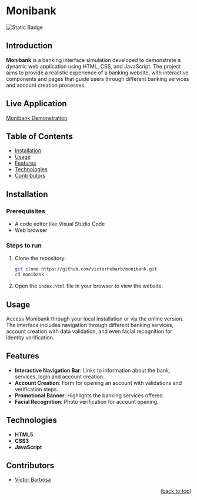 # Monibank <a name="readme-top"></a>
![Static Badge](https://img.shields.io/badge/status-completed-green?style=for-the-badge)

## Introduction
**Monibank** is a banking interface simulation developed to demonstrate a dynamic web application using HTML, CSS, and JavaScript. The project aims to provide a realistic experience of a banking website, with interactive components and pages that guide users through different banking services and account creation processes.

## Live Application
[Monibank Demonstration](https://monibank-theta-ten.vercel.app)

## Table of Contents
- [Installation](#installation)
- [Usage](#usage)
- [Features](#features)
- [Technologies](#technologies)
- [Contributors](#contributors)

## Installation

### Prerequisites
- A code editor like Visual Studio Code
- Web browser

### Steps to run
1. Clone the repository:
   ```bash
   git clone https://github.com/victorhubarb/monibank.git
   cd monibank
   ```
2. Open the `index.html` file in your browser to view the website.

## Usage
Access Monibank through your local installation or via the online version. The interface includes navigation through different banking services, account creation with data validation, and even facial recognition for identity verification.

## Features
- **Interactive Navigation Bar**: Links to information about the bank, services, login and account creation.
- **Account Creation**: Form for opening an account with validations and verification steps.
- **Promotional Banner**: Highlights the banking services offered.
- **Facial Recognition**: Photo verification for account opening.

## Technologies
- **HTML5**
- **CSS3**
- **JavaScript**

## Contributors
- [Victor Barbosa](https://github.com/victorhubarb)
<p align="right">(<a href="#readme-top">back to top</a>)</p>
